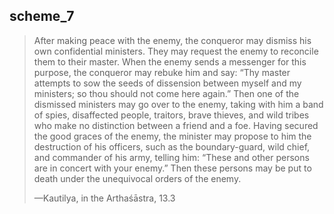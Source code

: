 ## scheme_7
> After making peace with the enemy, the conqueror may dismiss his own confidential ministers. They may request the enemy to reconcile them to their master. When the enemy sends a messenger for this purpose, the conqueror may rebuke him and say: “Thy master attempts to sow the seeds of dissension between myself and my ministers; so thou should not come here again.” Then one of the dismissed ministers may go over to the enemy, taking with him a band of spies, disaffected people, traitors, brave thieves, and wild tribes who make no distinction between a friend and a foe. Having secured the good graces of the enemy, the minister may propose to him the destruction of his officers, such as the boundary-guard, wild chief, and commander of his army, telling him: “These and other persons are in concert with your enemy.” Then these persons may be put to death under the unequivocal orders of the enemy.
> 
> —Kautilya, in the Arthaśāstra, 13.3